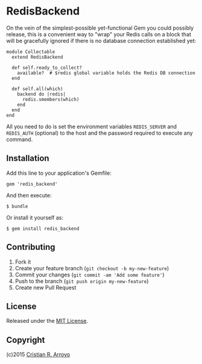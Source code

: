 # RedisBackend

On the vein of the simplest-possible yet-functional Gem you could possibly release, this is a convenient way to "wrap" your Redis calls on a block that will be gracefully ignored if there is no database connection established yet:

    module Collectable
      extend RedisBackend

      def self.ready_to_collect?
        available?  # $redis global variable holds the Redis DB connection
      end

      def self.all(which)
        backend do |redis|
          redis.smembers(which)
        end
      end
    end

All you need to do is set the environment variables `REDIS_SERVER` and `REDIS_AUTH` (optional) to the host and the password required to execute any command.

## Installation

Add this line to your application's Gemfile:

    gem 'redis_backend'

And then execute:

    $ bundle

Or install it yourself as:

    $ gem install redis_backend

## Contributing

1. Fork it
2. Create your feature branch (`git checkout -b my-new-feature`)
3. Commit your changes (`git commit -am 'Add some feature'`)
4. Push to the branch (`git push origin my-new-feature`)
5. Create new Pull Request

## License

Released under the [MIT License](http://www.opensource.org/licenses/MIT).

## Copyright

(c)2015 [Cristian R. Arroyo](mailto:cristian.arroyo@vivaserver.com)
